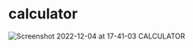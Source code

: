 # calculator
![Screenshot 2022-12-04 at 17-41-03 CALCULATOR](https://user-images.githubusercontent.com/87560123/205489716-7871924b-22e4-4515-b581-29a5b943f7fa.png)
